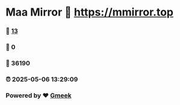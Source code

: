 # Maa Mirror :link: https://mmirror.top 
### :page_facing_up: [13](https://mmirror.top/tag.html) 
### :speech_balloon: 0 
### :hibiscus: 36190 
### :alarm_clock: 2025-05-06 13:29:09 
### Powered by :heart: [Gmeek](https://github.com/Meekdai/Gmeek)
